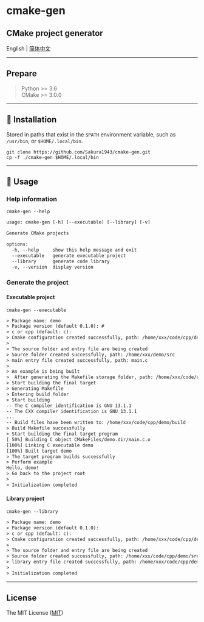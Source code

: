 # cmake-gen
CMake project generator
---

English | [简体中文](./README-zh.md)

---

## Prepare

> Python >= 3.6<br>
> CMake >= 3.0.0<br>

---
## 🤖 Installation
Stored in paths that exist in the `$PATH` environment variable, such as `/usr/bin`, or `$HOME/.local/bin`.

```shell
git clone https://github.com/Sakura1943/cmake-gen.git
cp -f ./cmake-gen $HOME/.local/bin
```
---
## 📖 Usage
### Help information

```shell
cmake-gen --help
```

```txt
usage: cmake-gen [-h] [--executable] [--library] [-v]

Generate CMake projects

options:
  -h, --help     show this help message and exit
  --executable   generate executable project
  --library      generate code library
  -v, --version  display version
```

### Generate the project
#### Executable project

```shell
cmake-gen --executable
```

```txt
> Package name: demo
> Package version (default 0.1.0): #
> c or cpp (default: c):
> Cmake configuration created successfully, path: /home/xxx/code/cpp/demo/CMakeLists.txt
> 
> The source folder and entry file are being created
> Source folder created successfully, path: /home/xxx/demo/src
> main entry file created successfully, path: main.c
> 
> An example is being built
>  After generating the Makefile storage folder, path: /home/xxx/code/cpp/demo/build
> Start building the final target
> Generating Makefile
> Entering build folder
> Start building
-- The C compiler identification is GNU 13.1.1
-- The CXX compiler identification is GNU 13.1.1
...
-- Build files have been written to: /home/xxx/code/cpp/demo/build
> Build Makefile successfully
> Start building the final target program
[ 50%] Building C object CMakeFiles/demo.dir/main.c.o
[100%] Linking C executable demo
[100%] Built target demo
> The target program builds successfully
> Perform example
Hello, demo!
> Go back to the project root
> 
> Initialization completed
```

#### Library project

```shell
cmake-gen --library
```

```txt
> Package name: demo
> Package version (default 0.1.0): 
> c or cpp (default: c): 
> Cmake configuration created successfully, path: /home/xxx/code/cpp/demo/CMakeLists.txt
> 
> The source folder and entry file are being created
> Source folder created successfully, path: /home/xxx/code/cpp/demo/src
> library entry file created successfully, path: /home/xxx/code/cpp/demo/demo.c
> 
> Initialization completed
```
---

## License
The MIT License ([MIT](https://opensource.org/licenses/MIT))
